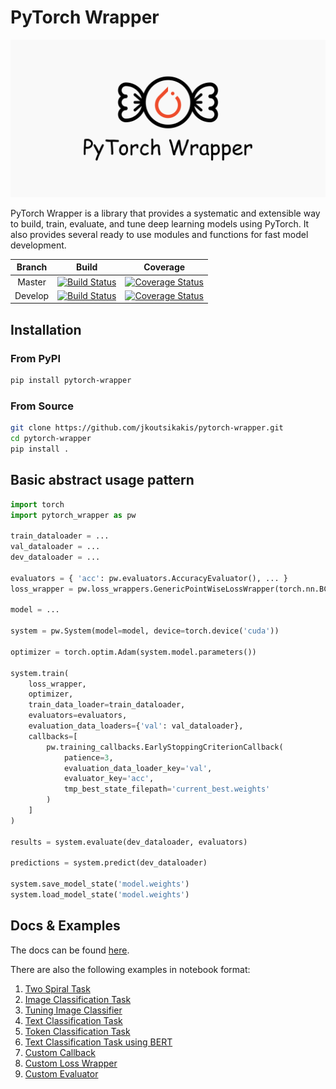 # PyTorch Wrapper

![Logo](logo.png)

PyTorch Wrapper is a library that provides a systematic and extensible way to build, train, evaluate, and tune deep learning models
using PyTorch. It also provides several ready to use modules and functions for fast model development.

| Branch | Build | Coverage |
| :---: | :---: | :---: |
| Master | [![Build Status](https://travis-ci.com/jkoutsikakis/pytorch-wrapper.svg?branch=master)](https://travis-ci.com/jkoutsikakis/pytorch-wrapper) | [![Coverage Status](https://coveralls.io/repos/github/jkoutsikakis/pytorch-wrapper/badge.svg?branch=develop)](https://coveralls.io/github/jkoutsikakis/pytorch-wrapper?branch=master) |
| Develop | [![Build Status](https://travis-ci.com/jkoutsikakis/pytorch-wrapper.svg?branch=develop)](https://travis-ci.com/jkoutsikakis/pytorch-wrapper)| [![Coverage Status](https://coveralls.io/repos/github/jkoutsikakis/pytorch-wrapper/badge.svg?branch=develop)](https://coveralls.io/github/jkoutsikakis/pytorch-wrapper?branch=develop) |


## Installation

### From PyPI
```bash
pip install pytorch-wrapper
```

### From Source

```bash
git clone https://github.com/jkoutsikakis/pytorch-wrapper.git
cd pytorch-wrapper
pip install .
```

## Basic abstract usage pattern

```python
import torch
import pytorch_wrapper as pw

train_dataloader = ...
val_dataloader = ...
dev_dataloader = ...

evaluators = { 'acc': pw.evaluators.AccuracyEvaluator(), ... }
loss_wrapper = pw.loss_wrappers.GenericPointWiseLossWrapper(torch.nn.BCEWithLogitsLoss())

model = ...

system = pw.System(model=model, device=torch.device('cuda'))

optimizer = torch.optim.Adam(system.model.parameters())

system.train(
    loss_wrapper,
    optimizer,
    train_data_loader=train_dataloader,
    evaluators=evaluators,
    evaluation_data_loaders={'val': val_dataloader},
    callbacks=[
        pw.training_callbacks.EarlyStoppingCriterionCallback(
            patience=3,
            evaluation_data_loader_key='val',
            evaluator_key='acc',
            tmp_best_state_filepath='current_best.weights'
        )
    ]
)

results = system.evaluate(dev_dataloader, evaluators)

predictions = system.predict(dev_dataloader)

system.save_model_state('model.weights')
system.load_model_state('model.weights')

```

## Docs & Examples

The docs can be found [here](https://pytorch-wrapper.readthedocs.io/en/latest/).

There are also the following examples in notebook format:

1. [Two Spiral Task](examples/1_two_spiral_task.ipynb)
2. [Image Classification Task](examples/2_image_classification_task.ipynb)
3. [Tuning Image Classifier](examples/3_tuning_image_classifier.ipynb)
4. [Text Classification Task](examples/4_text_classification_task.ipynb)
5. [Token Classification Task](examples/5_token_classification_task.ipynb)
6. [Text Classification Task using BERT](examples/6_text_classification_task_using_bert.ipynb)
7. [Custom Callback](examples/7_custom_callback.ipynb)
8. [Custom Loss Wrapper](examples/8_custom_loss_wrapper.ipynb)
9. [Custom Evaluator](examples/9_custom_evaluator.ipynb)

